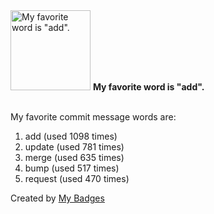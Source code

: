 <img src="https://my-badges.github.io/my-badges/favorite-word.png" alt="My favorite word is &quot;add&quot;." title="My favorite word is &quot;add&quot;." width="128">
<strong>My favorite word is &quot;add&quot;.</strong>
<br><br>

My favorite commit message words are:

1. add (used 1098 times)
2. update (used 781 times)
3. merge (used 635 times)
4. bump (used 517 times)
5. request (used 470 times)


Created by <a href="https://github.com/my-badges/my-badges">My Badges</a>